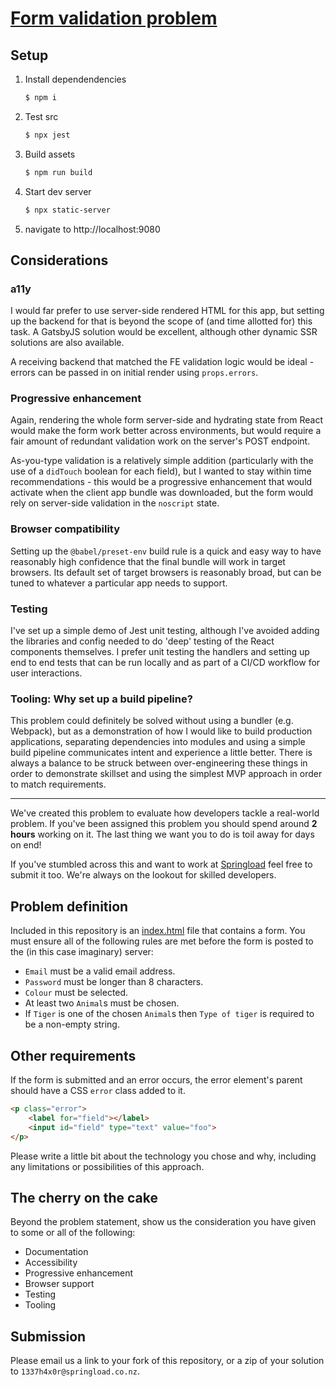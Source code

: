 # [Form validation problem](https://springload.github.io/form-validation-problem/)

## Setup

1. Install dependendencies

   ```sh
   $ npm i
   ```

2. Test src

   ```sh
   $ npx jest
   ```

2. Build assets
   
   ```sh
   $ npm run build
   ```

3. Start dev server

   ```sh
   $ npx static-server
   ```

4. navigate to http://localhost:9080

## Considerations

### a11y

I would far prefer to use server-side rendered HTML for this app, but setting
up the backend for that is beyond the scope of (and time allotted for) this
task. A GatsbyJS solution would be excellent, although other dynamic SSR solutions
are also available.

A receiving backend that matched the FE validation logic would be ideal - errors
can be passed in on initial render using `props.errors`.

### Progressive enhancement

Again, rendering the whole form server-side and hydrating state from React would
make the form work better across environments, but would require a fair amount
of redundant validation work on the server's POST endpoint.

As-you-type validation is a relatively simple addition (particularly with the
use of a `didTouch` boolean for each field), but I wanted to stay within time
recommendations - this would be a progressive enhancement that would activate when
the client app bundle was downloaded, but the form would rely on server-side
validation in the `noscript` state.

### Browser compatibility

Setting up the `@babel/preset-env` build rule is a quick and easy way to have
reasonably high confidence that the final bundle will work in target browsers.
Its default set of target browsers is reasonably broad, but can be tuned to whatever
a particular app needs to support.

### Testing

I've set up a simple demo of Jest unit testing, although I've avoided adding the
libraries and config needed to do 'deep' testing of the React components themselves.
I prefer unit testing the handlers and setting up end to end tests that can
be run locally and as part of a CI/CD workflow for user interactions.

### Tooling: Why set up a build pipeline?

This problem could definitely be solved without using a bundler (e.g. Webpack),
but as a demonstration of how I would like to build production applications,
separating dependencies into modules and using a simple build pipeline communicates
intent and experience a little better. There is always a balance to be struck
between over-engineering these things in order to demonstrate skillset and using
the simplest MVP approach in order to match requirements.

<hr />

We've created this problem to evaluate how developers tackle a real-world problem. If you've been assigned this problem you should spend around **2 hours** working on it. The last thing we want you to do is toil away for days on end!

If you've stumbled across this and want to work at [Springload](https://www.springload.co.nz/) feel free to submit it too. We're always on the lookout for skilled developers.

## Problem definition

Included in this repository is an [index.html](index.html) file that contains a form. You must ensure all of the following rules are met before the form is posted to the (in this case imaginary) server:

* `Email` must be a valid email address.
* `Password` must be longer than 8 characters.
* `Colour` must be selected.
* At least two `Animal`s must be chosen.
* If `Tiger` is one of the chosen `Animal`s then `Type of tiger` is required to be a non-empty string.

## Other requirements

If the form is submitted and an error occurs, the error element's parent should have a CSS `error` class added to it.

```html
<p class="error">
    <label for="field"></label>
    <input id="field" type="text" value="foo">
</p>
```

Please write a little bit about the technology you chose and why, including any limitations or possibilities of this approach.

## The cherry on the cake

Beyond the problem statement, show us the consideration you have given to some or all of the following:

- Documentation
- Accessibility
- Progressive enhancement
- Browser support
- Testing
- Tooling

## Submission

Please email us a link to your fork of this repository, or a zip of your solution to `1337h4x0r@springload.co.nz`.

